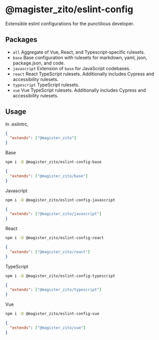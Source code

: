 # @magister_zito/eslint-config

Extensible eslint configurations for the punctilious developer.

## Packages

- `all` Aggregate of Vue, React, and Typescript-specific rulesets.
- `base` Base configuration with rulesets for markdown, yaml, json, package.json, and code.
- `javascript` Extension of `base` for JavaScript codebases.
- `react` React TypeScript rulesets. Additionally includes Cypress and accessibility rulesets.
- `typescript` TypeScript rulesets.
- `vue` Vue TypeScript rulesets. Additionally includes Cypress and accessibility rulesets.

## Usage

In .eslintrc,

```json
{
  "extends": ["@magister_zito"]
}
```

Base

```bash
npm i -D @magister_zito/eslint-config-base
```

```json
{
  "extends": ["@magister_zito/base"]
}
```

Javascript

```bash
npm i -D @magister_zito/eslint-config-javascript
```

```json
{
  "extends": ["@magister_zito/javascript"]
}
```

React

```bash
npm i -D @magister_zito/eslint-config-react
```

```json
{
  "extends": ["@magister_zito/react"]
}
```

TypeScript

```bash
npm i -D @magister_zito/eslint-config-typescript
```

```json
{
  "extends": ["@magister_zito/typescript"]
}
```

Vue

```bash
npm i -D @magister_zito/eslint-config-vue
```

```json
{
  "extends": ["@magister_zito/vue"]
}
```
